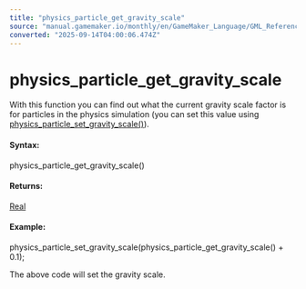 ```yaml
---
title: "physics_particle_get_gravity_scale"
source: "manual.gamemaker.io/monthly/en/GameMaker_Language/GML_Reference/Physics/Soft_Body_Particles/physics_particle_get_gravity_scale.htm"
converted: "2025-09-14T04:00:06.474Z"
---
```


# physics\_particle\_get\_gravity\_scale

With this function you can find out what the current gravity scale factor is for particles in the physics simulation (you can set this value using [physics\_particle\_set\_gravity\_scale()](physics_particle_set_gravity_scale.md)).

#### Syntax:

physics\_particle\_get\_gravity\_scale()

#### Returns:

[Real](../../../GML_Overview/Data_Types.md)

#### Example:

physics\_particle\_set\_gravity\_scale(physics\_particle\_get\_gravity\_scale() + 0.1);

The above code will set the gravity scale.